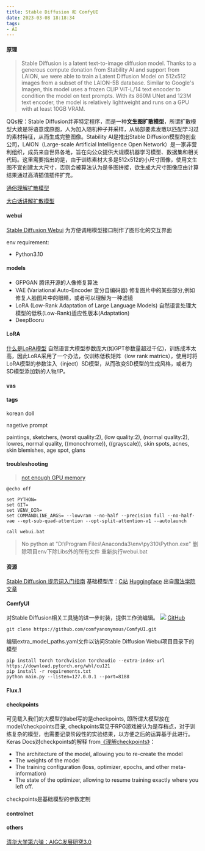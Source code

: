 ```yaml
---
title: Stable Diffusion 和 ComfyUI
date: 2023-03-08 18:18:34
tags:
- AI
---
```

#### 原理
> Stable Diffusion is a latent text-to-image diffusion model. Thanks to a generous compute donation from Stability AI and support from LAION, we were able to train a Latent Diffusion Model on 512x512 images from a subset of the LAION-5B database. Similar to Google's Imagen, this model uses a frozen CLIP ViT-L/14 text encoder to condition the model on text prompts. With its 860M UNet and 123M text encoder, the model is relatively lightweight and runs on a GPU with at least 10GB VRAM. 

QQs按：Stable Diffusion并非特定程序，而是一种**文生图扩散模型**，所谓扩散模型大致是将语意或原图，人为加入随机种子并采样，从局部要素发散以匹配学习过的素材特征，从而生成完整图像。Stability AI是推出Stable Diffusion模型的创业公司，LAION（Large-scale Artificial Intelligence Open Network）是一家非营利组织，成员来自世界各地，旨在向公众提供大规模机器学习模型、数据集和相关代码。这里需要指出的是，由于训练素材大多是512x512的小尺寸图像，使用文生图不宜创建太大尺寸，否则会被算法认为是多图拼接，欲生成大尺寸图像应由计算结果通过高清插值插件扩充。

[通俗理解扩散模型](https://zhuanlan.zhihu.com/p/563543020)

[大白话讲解扩散模型](https://zhuanlan.zhihu.com/p/610012156)
#### webui
[Stable Diffusion Webui](https://github.com/AUTOMATIC1111/stable-diffusion-webui) 为方便调用模型接口制作了图形化的交互界面 

env requirement:
+ Python3.10
#### models
+ GFPGAN 腾讯开源的人像修复算法
+ VAE (Variational Auto-Encoder 变分自编码器) 修复图片中的某些部分,例如修复人脸图片中的眼睛，或者可以理解为一种滤镜
+ LoRA (Low-Rank Adaptation of Large Language Models) 自然语言处理大模型的低秩(Low-Rank)适应性版本(Adaptation)
+ DeepBooru

#### LoRA
[什么是LoRA模型](https://zhuanlan.zhihu.com/p/624230991)
自然语言大模型参数庞大(如GPT参数量超过千亿)，训练成本太高，因此LoRA采用了一个办法，仅训练低秩矩阵（low rank matrics），使用时将LoRA模型的参数注入（inject）SD模型，从而改变SD模型的生成风格，或者为SD模型添加新的人物/IP。
#### vas

#### tags
korean doll

nagetive prompt

paintings, sketchers, (worst quality:2), (low quality:2), (normal quality:2), lowres, normal quality, ((monochrome)), ((grayscale)), skin spots, acnes, skin blemishes, age spot, glans

#### troubleshooting
> [not enough GPU memory](https://github.com/AUTOMATIC1111/stable-diffusion-webui/issues/8427)
```
@echo off

set PYTHON=
set GIT=
set VENV_DIR=
set COMMANDLINE_ARGS= --lowvram --no-half --precision full --no-half-vae --opt-sub-quad-attention --opt-split-attention-v1 --autolaunch 

call webui.bat
```
> No python at "D:\Program Files\Anaconda3\env\py310\Python.exe"
删除项目env下除Libs外的所有文件 重新执行webui.bat
#### 资源
[Stable Diffusion 提示词入门指南](https://juejin.cn/post/7273025863989755956)
基础模型库：[C站](https://civitai.com/) [Huggingface](https://huggingface.co/) 出自[魔法学院文章](https://www.wehelpwin.com/article/4033)

#### ComfyUI
对Stable Diffusion相关工具链的进一步封装，提供工作流编辑。
![](https://github.com/comfyanonymous/ComfyUI/blob/master/comfyui_screenshot.png)
[GitHub](https://github.com/comfyanonymous/ComfyUI?tab=readme-ov-file#nvidia)
```
git clone https://github.com/comfyanonymous/ComfyUI.git
```
编辑extra_model_paths.yaml文件以访问Stable Diffusion Webui项目目录下的模型
```
pip install torch torchvision torchaudio --extra-index-url https://download.pytorch.org/whl/cu121
pip install -r requirements.txt
python main.py --listen=127.0.0.1 --port=8188
```
#### Flux.1
#### checkpoints
可见载入我们的大模型的label写的是checkpoints, 即所谓大模型放在model/checkpoints目录, checkpoints常见于RPG游戏被认为是存档点，对于训练复杂的模型，也需要记录阶段性的实验结果，以方便之后的运算基于此进行。
Keras Docs对checkpoints的解释 from[《理解checkpoints》](https://cloud.tencent.com/developer/article/1583630)：
+ The architecture of the model, allowing you to re-create the model
+ The weights of the model
+ The training configuration (loss, optimizer, epochs, and other meta-information)
+ The state of the optimizer, allowing to resume training exactly where you left off.

checkpoints是基础模型的参数定制

#### controlnet


#### others
[清华大学第六弹：AIGC发展研究3.0](https://pan.quark.cn/s/cfec4694b3a9)